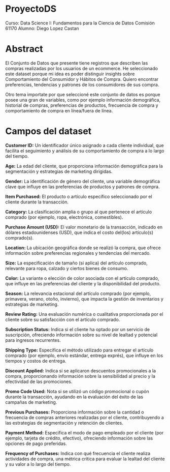 # ProyectoDS

Curso: Data Science I: Fundamentos para la Ciencia de Datos
Comisión 61170
Alumno: Diego Lopez Castan


# Abstract

El Conjunto de Datos que presente tiene registros que describen las compras realizadas por los usuarios de un ecommerce. He seleccionado este dataset porque mi idea es poder distinguir insights sobre Comportamiento del Consumidor y Hábitos de Compra. Quiero encontrar preferencias, tendencias y patrones de los consumidores de sus compra.

Otro tema importate por que seleccioné este conjunto de datos es porque posee una gran de variables, como por ejemplo información demográfica, historial de compras, preferencias de productos, frecuencia de compra y comportamiento de compra en línea/fuera de línea.


# Campos del dataset

**Customer ID:** Un identificador único asignado a cada cliente individual, que facilita el seguimiento y análisis de su comportamiento de compra a lo largo del tiempo.

**Age:** La edad del cliente, que proporciona información demográfica para la segmentación y estrategias de marketing dirigidas.

**Gender:** La identificación de género del cliente, una variable demográfica clave que influye en las preferencias de productos y patrones de compra.

**Item Purchased:** El producto o artículo específico seleccionado por el cliente durante la transacción.

**Category:** La clasificación amplia o grupo al que pertenece el artículo comprado (por ejemplo, ropa, electrónica, comestibles).

**Purchase Amount (USD):** El valor monetario de la transacción, indicado en dólares estadounidenses (USD), que indica el costo del(los) artículo(s) comprado(s).

**Location:** La ubicación geográfica donde se realizó la compra, que ofrece información sobre preferencias regionales y tendencias del mercado.

**Size:** La especificación de tamaño (si aplica) del artículo comprado, relevante para ropa, calzado y ciertos bienes de consumo.

**Color:** La variante o elección de color asociada con el artículo comprado, que influye en las preferencias del cliente y la disponibilidad del producto.

**Season:** La relevancia estacional del artículo comprado (por ejemplo, primavera, verano, otoño, invierno), que impacta la gestión de inventarios y estrategias de marketing.

**Review Rating:** Una evaluación numérica o cualitativa proporcionada por el cliente sobre su satisfacción con el artículo comprado.

**Subscription Status:** Indica si el cliente ha optado por un servicio de suscripción, ofreciendo información sobre su nivel de lealtad y potencial para ingresos recurrentes.

**Shipping Type:** Especifica el método utilizado para entregar el artículo comprado (por ejemplo, envío estándar, entrega exprés), que influye en los tiempos y costos de entrega.

**Discount Applied:** Indica si se aplicaron descuentos promocionales a la compra, proporcionando información sobre la sensibilidad al precio y la efectividad de las promociones.

**Promo Code Used:** Nota si se utilizó un código promocional o cupón durante la transacción, ayudando en la evaluación del éxito de las campañas de marketing.

**Previous Purchases:** Proporciona información sobre la cantidad o frecuencia de compras anteriores realizadas por el cliente, contribuyendo a las estrategias de segmentación y retención de clientes.

**Payment Method:** Especifica el modo de pago empleado por el cliente (por ejemplo, tarjeta de crédito, efectivo), ofreciendo información sobre las opciones de pago preferidas.

**Frequency of Purchases:** Indica con qué frecuencia el cliente realiza actividades de compra, una métrica crítica para evaluar la lealtad del cliente y su valor a lo largo del tiempo.

